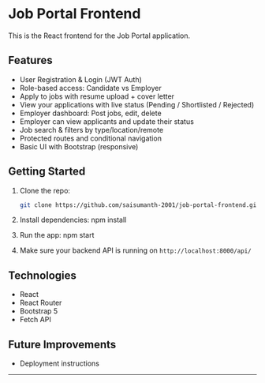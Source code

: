 # Job Portal Frontend

This is the React frontend for the Job Portal application.

## Features

- User Registration & Login (JWT Auth)
- Role-based access: Candidate vs Employer
- Apply to jobs with resume upload + cover letter
- View your applications with live status (Pending / Shortlisted / Rejected)
- Employer dashboard: Post jobs, edit, delete
- Employer can view applicants and update their status
- Job search & filters by type/location/remote
- Protected routes and conditional navigation
- Basic UI with Bootstrap (responsive)

  
## Getting Started

1. Clone the repo:
   ```bash
   git clone https://github.com/saisumanth-2001/job-portal-frontend.git


2. Install dependencies:
npm install

3. Run the app:
npm start

4. Make sure your backend API is running on `http://localhost:8000/api/`

## Technologies

- React
- React Router
- Bootstrap 5
- Fetch API

## Future Improvements

- Deployment instructions

---

